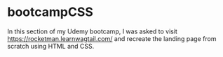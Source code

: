 # bootcampCSS

In this section of my Udemy bootcamp, I was asked to visit https://rocketman.learnwagtail.com/ and recreate the landing page from scratch using HTML and CSS.
